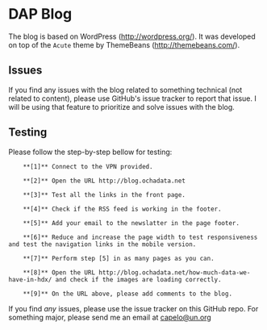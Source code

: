 DAP Blog 
===============================

The blog is based on WordPress (http://wordpress.org/). It was developed on top of the `Acute` theme by ThemeBeans (http://themebeans.com/). 


Issues
------

If you find any issues with the blog related to something technical (not related to content), please use GitHub's issue tracker to report that issue. I will be using that feature to prioritize and solve issues with the blog.


Testing
-------

Please follow the step-by-step bellow for testing: 
        
        **[1]** Connect to the VPN provided.
        
        **[2]** Open the URL http://blog.ochadata.net
        
        **[3]** Test all the links in the front page.
        
        **[4]** Check if the RSS feed is working in the footer. 
        
        **[5]** Add your email to the newslatter in the page footer.
        
        **[6]** Reduce and increase the page width to test responsiveness and test the navigation links in the mobile version.
        
        **[7]** Perform step [5] in as many pages as you can. 
        
        **[8]** Open the URL http://blog.ochadata.net/how-much-data-we-have-in-hdx/ and check if the images are loading correctly.
        
        **[9]** On the URL above, please add comments to the blog. 



If you find *any* issues, please use the issue tracker on this GitHub repo. For something major, please send me an email at capelo@un.org

